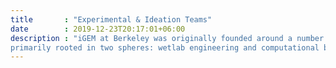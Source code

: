 ```yaml
---
title       : "Experimental & Ideation Teams"
date        : 2019-12-23T20:17:01+06:00
description : "iGEM at Berkeley was originally founded around a number of project teams 
primarily rooted in two spheres: wetlab engineering and computational biology. Today, iGEM at Berkeley has 6 experimental teams and 3 ideation teams, each distinct in its goal and exploration of biology through multifaceted approaches and collaborations. We’re always looking for new project ideas to incubate and turn into experimental teams!"
---
```


